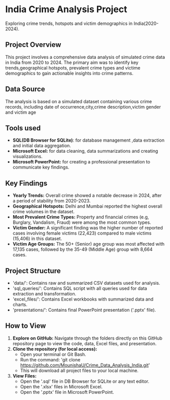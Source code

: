 # India Crime Analysis Project
 Exploring crime trends, hotspots and victim demographics in India(2020-2024).
## Project Overview
This project involves a comprehensive data analysis of simulated crime data in India from 2020 to 2024. The primary aim was to identify key trends,geographical hotspots, prevalent crime types and victime demographics to gain actionable insights into crime patterns.
## Data Source
The analysis is based on a simulated dataset containing various crime records, including date of occurrence,city,crime description,victim gender and victim age
## Tools used
* **SQL(DB Browser for SQLite)**: for database management ,data extraction and initial data aggregation.
* **Microsoft Excel:** for data cleaning, data summarizations and creating visualizations.
* **Microsoft PowerPoint:** for creating a professional presentation to communicate key findings. 
## Key Findings
* **Yearly Trends:** Overall crime showed a notable decrease in 2024, after a period of stability from 2020-2023.
* **Geographical Hotspots:** Delhi and Mumbai reported the highest overall crime volumes in the dataset.
* **Most Prevalent Crime Types:** Property and financial crimes (e.g, Burglary, Vandalism, Fraud) were among the most common types.
* **Victim Gender:** A significant finding was the higher number of reported cases involving female victims (22,423) compared to male victims (15,406) in this dataset.
* **Victim Age Groups:** The 50+ (Senior) age group was most affected with 17,135 cases, followed by the 35-49 (Middle Age) group with 8,664 cases.
## Project Structure
* 'data/': Contains raw and summarized CSV datasets used for analysis.
* 'sql_queries/': Contains SQL script with all queries used for data extraction and transformation.
* 'excel_files/': Contains Excel workbooks with summarized data and charts.
* 'presentations/': Contains final PowerPoint presentation ('.pptx' file).
## How to View
1. **Explore on GitHub:** Navigate through the folders directly on this GitHub repository page to view the code, data, Excel files, and presentation.
2. **Clone the repository (for local access):**
    * Open your terminal or Git Bash.
    * Run the command: 'git clone https://github.com/MounishaU/Crime_Data_Analysis_India.git'
    * This will download all project files to your local machine.
3. **View Files:**
    * Open the '.sql' file in DB Browser for SQLite or any text editor.
    * Open the '.xlsx' files in Microsoft Excel.
    * Open the '.pptx' file in Microsoft PowerPoint.
